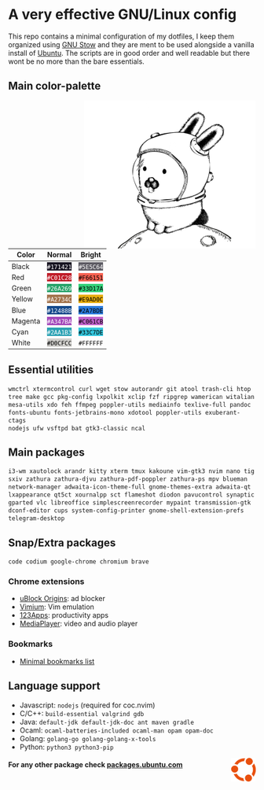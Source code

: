 # A very effective GNU/Linux config

This repo contains a minimal configuration of my dotfiles, I keep them organized using [GNU Stow](https://www.gnu.org/software/stow/) and they are ment to be used alongside a vanilla install of [Ubuntu](https://ubuntu.com/#download). The scripts are in good order and well readable but there wont be no more than the bare essentials.




## Main color-palette

<img align="right" width="350" src="media/glenda.png">

| Color   | Normal                                                                 | Bright                                                                 |
| ------- | ---------------------------------------------------------------------- | ---------------------------------------------------------------------- |
| Black   | <span style="background-color:#171421; color:#FFFFFF">`#171421`</span> | <span style="background-color:#5E5C64; color:#FFFFFF">`#5E5C64`</span> |
| Red     | <span style="background-color:#C01C28; color:#FFFFFF">`#C01C28`</span> | <span style="background-color:#F66151; color:#000000">`#F66151`</span> |
| Green   | <span style="background-color:#26A269; color:#FFFFFF">`#26A269`</span> | <span style="background-color:#33D17A; color:#000000">`#33D17A`</span> |
| Yellow  | <span style="background-color:#A2734C; color:#FFFFFF">`#A2734C`</span> | <span style="background-color:#E9AD0C; color:#000000">`#E9AD0C`</span> |
| Blue    | <span style="background-color:#12488B; color:#FFFFFF">`#12488B`</span> | <span style="background-color:#2A7BDE; color:#000000">`#2A7BDE`</span> |
| Magenta | <span style="background-color:#A347BA; color:#FFFFFF">`#A347BA`</span> | <span style="background-color:#C061CB; color:#000000">`#C061CB`</span> |
| Cyan    | <span style="background-color:#2AA1B3; color:#FFFFFF">`#2AA1B3`</span> | <span style="background-color:#33C7DE; color:#000000">`#33C7DE`</span> |
| White   | <span style="background-color:#D0CFCC; color:#000000">`#D0CFCC`</span> | <span style="background-color:#FFFFFF; color:#000000">`#FFFFFF`</span> |




## Essential utilities

```
wmctrl xtermcontrol curl wget stow autorandr git atool trash-cli htop
tree make gcc pkg-config lxpolkit xclip fzf ripgrep wamerican witalian
mesa-utils xdo feh ffmpeg poppler-utils mediainfo texlive-full pandoc
fonts-ubuntu fonts-jetbrains-mono xdotool poppler-utils exuberant-ctags
nodejs ufw vsftpd bat gtk3-classic ncal
```




## Main packages

```
i3-wm xautolock arandr kitty xterm tmux kakoune vim-gtk3 nvim nano tig
sxiv zathura zathura-djvu zathura-pdf-poppler zathura-ps mpv blueman
network-manager adwaita-icon-theme-full gnome-themes-extra adwaita-qt
lxappearance qt5ct xournalpp sct flameshot diodon pavucontrol synaptic
gparted vlc libreoffice simplescreenrecorder mypaint transmission-gtk
dconf-editor cups system-config-printer gnome-shell-extension-prefs
telegram-desktop
```




## Snap/Extra packages

```
code codium google-chrome chromium brave
```



### Chrome extensions

- [uBlock Origins](https://chrome.google.com/webstore/detail/ublock-origin/cjpalhdlnbpafiamejdnhcphjbkeiagm?hl=en-US): ad blocker
- [Vimium](https://chrome.google.com/webstore/detail/vimium/dbepggeogbaibhgnhhndojpepiihcmeb?hl=en-US): Vim emulation
- [123Apps](https://chrome.google.com/webstore/detail/web-apps-by-123apps/dpplndkoilcedkdjicmbeoahnckdcnle?hl=en-US): productivity apps
- [MediaPlayer](https://chrome.google.com/webstore/detail/mediaplayer-video-and-aud/mgmhnaapafpejpkhdhijgkljhpcpecpj?hl=en-US): video and audio player




### Bookmarks
- [Minimal bookmarks list](https://raw.githubusercontent.com/matteogiorgi/.udot/master/bookmarks.html)




## Language support

- Javascript: `nodejs` (required for coc.nvim)
- C/C++: `build-essential valgrind gdb`
- Java: `default-jdk default-jdk-doc ant maven gradle`
- Ocaml: `ocaml-batteries-included ocaml-man opam opam-doc`
- Golang: `golang-go golang-golang-x-tools`
- Python: `python3 python3-pip`




<img align="right" width="50" src="media/ubuntu.png">

#### For any other package check [packages.ubuntu.com](https://packages.ubuntu.com/)
